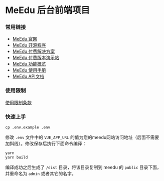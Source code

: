 
# MeEdu 后台前端项目

### 常用链接

- [MeEdu 官网](https://meedu.vip)
- [MeEdu 开源程序](https://github.com/Qsnh/meedu)
- [MeEdu 付费解决方案](https://meedu.vip/price.html)
- [MeEdu 付费版本演示站](https://meedu.vip/cases.html)
- [MeEdu 功能概览](https://www.yuque.com/meedu/fvvkbf/gpx5ed)
- [MeEdu 使用手册](https://www.yuque.com/meedu/fvvkbf)
- [MeEdu API文档](https://meedu-v2-xiaoteng.doc.coding.io/)

### 使用限制

[使用限制条款](https://www.yuque.com/meedu/fvvkbf/amfw7z)

### 快速上手

```
cp .env.example .env
```

修改 `.env` 文件中的 `VUE_APP_URL` 的值为您的meedu网站访问地址（后面不需要加斜线）。修改保存后执行下面命令编译：

```
yarn
yarn build
```

编译成功之后生成了 `/dist` 目录，将该目录复制到 meedu 的 `public` 目录下面，并重命名为 `admin` 或者其它的名字。

